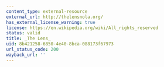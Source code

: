 ```yaml
---
content_type: external-resource
external_url: http://thelensnola.org/
has_external_license_warning: true
license: https://en.wikipedia.org/wiki/All_rights_reserved
status: valid
title: _The Lens_
uid: 8b421258-6850-4e40-8bca-088173f67973
url_status_code: 200
wayback_url: ''
---
```

